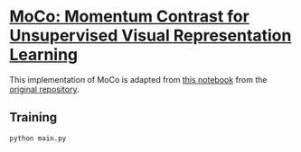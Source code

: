 # [MoCo: Momentum Contrast for Unsupervised Visual Representation Learning](https://arxiv.org/abs/1911.05722)

This implementation of MoCo is adapted from [this notebook](https://colab.research.google.com/github/facebookresearch/moco/blob/colab-notebook/colab/moco_cifar10_demo.ipynb) from the [original repository](https://github.com/facebookresearch/moco).

## Training

`python main.py`